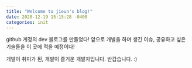 ```yaml
---
title: "Welcome to jieun's blog!"
date: 2020-12-19 15:15:28 -0400
categories: init
---
```

github 계정의 dev 블로그를 만들었다!
앞으로 개발을 하며 생긴 이슈, 공유하고 싶은 기술들을 이 곳에 적을 예정이다!


개발이 취미가 된, 개발이 즐거운 개발자입니다. 반갑습니다. :)

